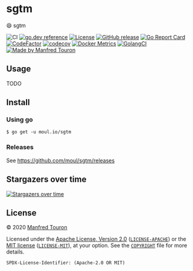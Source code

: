 # sgtm

:smile: sgtm

![CI](https://github.com/moul/sgtm/workflows/CI/badge.svg)
[![go.dev reference](https://img.shields.io/badge/go.dev-reference-007d9c?logo=go&logoColor=white)](https://pkg.go.dev/moul.io/sgtm)
[![License](https://img.shields.io/badge/license-Apache--2.0%20%2F%20MIT-%2397ca00.svg)](https://github.com/moul/sgtm/blob/master/COPYRIGHT)
[![GitHub release](https://img.shields.io/github/release/moul/sgtm.svg)](https://github.com/moul/sgtm/releases)
[![Go Report Card](https://goreportcard.com/badge/moul.io/sgtm)](https://goreportcard.com/report/moul.io/sgtm)
[![CodeFactor](https://www.codefactor.io/repository/github/moul/sgtm/badge)](https://www.codefactor.io/repository/github/moul/sgtm)
[![codecov](https://codecov.io/gh/moul/sgtm/branch/master/graph/badge.svg)](https://codecov.io/gh/moul/sgtm)
[![Docker Metrics](https://images.microbadger.com/badges/image/moul/sgtm.svg)](https://microbadger.com/images/moul/sgtm)
[![GolangCI](https://golangci.com/badges/github.com/moul/sgtm.svg)](https://golangci.com/r/github.com/moul/sgtm)
[![Made by Manfred Touron](https://img.shields.io/badge/made%20by-Manfred%20Touron-blue.svg?style=flat)](https://manfred.life/)


## Usage

TODO

## Install

### Using go

```console
$ go get -u moul.io/sgtm
```

### Releases

See https://github.com/moul/sgtm/releases

## Stargazers over time

[![Stargazers over time](https://starchart.cc/moul/sgtm.svg)](https://starchart.cc/moul/sgtm)

## License

© 2020 [Manfred Touron](https://manfred.life)

Licensed under the [Apache License, Version 2.0](https://www.apache.org/licenses/LICENSE-2.0) ([`LICENSE-APACHE`](LICENSE-APACHE)) or the [MIT license](https://opensource.org/licenses/MIT) ([`LICENSE-MIT`](LICENSE-MIT)), at your option. See the [`COPYRIGHT`](COPYRIGHT) file for more details.

`SPDX-License-Identifier: (Apache-2.0 OR MIT)`
